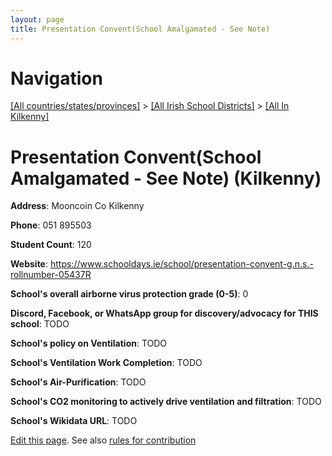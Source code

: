 ```yaml
---
layout: page
title: Presentation Convent(School Amalgamated - See Note)
---
```

# Navigation

[[All countries/states/provinces]](../../..) > [[All Irish School Districts]](../..) > [[All In Kilkenny]](..)

# Presentation Convent(School Amalgamated - See Note) (Kilkenny)

**Address**: Mooncoin Co Kilkenny

**Phone**: 051 895503

**Student Count**: 120

**Website**: <https://www.schooldays.ie/school/presentation-convent-g.n.s.-rollnumber-05437R>

**School's overall airborne virus protection grade (0-5)**: 0

**Discord, Facebook, or WhatsApp group for discovery/advocacy for THIS school**: TODO

**School's policy on Ventilation**: TODO

**School's Ventilation Work Completion**: TODO

**School's Air-Purification**: TODO

**School's CO2 monitoring to actively drive ventilation and filtration**: TODO

**School's Wikidata URL**: TODO


[Edit this page](https://github.com/ventilate-schools/Ireland/edit/main/./Kilkenny/Presentation_Convent(School_Amalgamated_-_See_Note).md). See also [rules for contribution](../../../contribution-rules/)